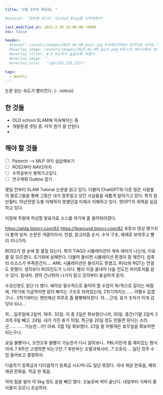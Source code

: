 ```yaml
---
title: "2월 3주차 목요일, "

#excerpt: "첫번째 포스트, Github Blog를 시작하면서"

last_modified_at: 2025-2-20 15:00:00 +0900
toc: false

header:
  #teaser: /assets/images/2025-01-09_post.jpg #첫페이지에서 요약으로 보이는 페이지.
  #overlay_image: /assets/images/2025-01-09_post.png #포스트 페이지에서 보이는 이미지
  #overlay_filter: 0.5 #숫자가 높을수록 어둡다.
  #overlay_image: ""
  #overlay_color : "rgb(255,255,255)"

tags:
  - Weekly  
---
```


논문 읽는 속도가 빨라진다.
{: .notice}

## 한 것들 
  - OLD school SLAM에 익숙해지는 중
  - 개발환경 셋팅 중. 아직 뭔가 잘 안된다. 
  - 

## 해야 할 것들
  - [ ] Pytorch --> MLP 까지 실습해보기
  - [ ] ROS2부터 NAV2까지 
  - [ ] 수학공부가 쌓여가고있다. 
  - [ ] 연구계획 Outline 잡기

몇일 전부터 SLAM Tutorial 논문을 읽고 있다. 
더불어 ChatGPT와 다른 많은 사람들의 블로그들을 통해 그동안 내가 잘못알고 있던 사실들을 새롭게 알아가고 있다. 특히 칼만필터. 
15년전엔 도통 이해하지 못했던걸 이제사 이해하고 있다. 챗GPT의 위력을 실감하고 있다. 

이참에 주말에 작성할 발표자료 소스를 여기에 좀 올려둬야겠다. 

https://alida.tistory.com/62
https://jbground.tistory.com/82
유튜브 영상 몇가지 더 붙여 넣자. 
논문은 개괄이라서, 컨셉, 알고리즘 순서, 수식 구조, 예제로 보여주고 빨리 지나가자. 

ROS2가 영 손에 잘 붙질 않는다. 특히 TiAGO 시뮬레이션이 계속 에러가 나는데, 이유를 잘 모르겠다. 초기화에 실패한다.
더불어 돌리면 시뮬레이션 환경이 잘 깨진다. 컴퓨터 리소스가 부족한건지....
AML 시뮬레이션은 돌리지도 못했고, RVIz와 RQT는 연결도 못했다. 생각보다 ROS진도가 느리다. 
빨리 이걸 끝내야 다음 진도인 파이토치를 갈 수 있다. 힘내자. 괜히 건너뛰어 나가지 말고 강의부터 충실하게 듣자. 

수강신청도 일단 다 했다. 
예의상 필수적으로 들어야 할 수업이 화/목으로 갈리는 바람에, 1학기에 가급적이면 많이 빠지는 구조로 되어있는데, 
2학기까지는...... 어쩔수 없겠구나.. 3학기부터는 왠만해선 하루로 좀 몰빵해야겠다. 하... 근데, 휴가 숫자가 이게 감당이 되나...

하....일주일에 2일씩. 16주. 32일. 이 중 2일은 확보했으니까, 30일. 중간/기말 2일씩 3과목 6일 빼고. 24일. 내가 가진 휴가 10일.
특근을 20일 정도 만들면 된다는 소리군...... ..... 가능한...가? 아싸. 5월 1일 확보했다. 23일 중 어떻게든 휴무일을 확보하면 되는구나. 

요일 몰빵이나, 오전오후 몰빵이 가능한가 다시 알아보니.. PBL이란게 좀 재미있는 형식이네..? 8주만 고생하면 되는구만..? 
후반부는 조별과제시라...? 오호라.... 일단 첫주 수업 들어보고 결정하자. 

다음학기 등록금과 다다음학기 등록금 시드머니도 일단 묶었다. 국내 채권 한묶음, 해외 채권 한묶음. 적금 한 묶음. 

약의 힘을 빌어 약 5kg 정도 살을 빼긴 했다. 오늘로써 약이 끝난다. 내일부터 식욕이 올라올지 모르니 조심하자. 
